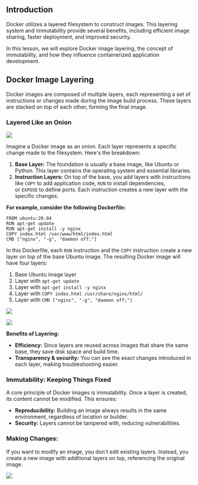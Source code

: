 ## Introduction

Docker utilizes a layered filesystem to construct images. This layering system and immutability provide several benefits, including efficient image sharing, faster deployment, and improved security. 

In this lesson, we will explore Docker image layering, the concept of immutability, and how they influence containerized application development.

## Docker Image Layering

Docker images are composed of multiple layers, each representing a set of instructions or changes made during the image build process. These layers are stacked on top of each other, forming the final image.

### **Layered Like an Onion**

![](https://media.chandradeoarya.com/file/CT/Docker-Image-Layering-and-Immutability-onion.png)

Imagine a Docker image as an onion. Each layer represents a specific change made to the filesystem. Here's the breakdown:

1. **Base Layer:** The foundation is usually a base image, like Ubuntu or Python. This layer contains the operating system and essential libraries.
2. **Instruction Layers:** On top of the base, you add layers with instructions like `COPY` to add application code, `RUN` to install dependencies, or `EXPOSE` to define ports. Each instruction creates a new layer with the specific changes.

**For example, consider the following Dockerfile:**

```docker
FROM ubuntu:20.04
RUN apt-get update
RUN apt-get install -y nginx
COPY index.html /var/www/html/index.html
CMD ["nginx", "-g", "daemon off;"]
```

In this Dockerfile, each `RUN` instruction and the `COPY` instruction create a new layer on top of the base Ubuntu image. The resulting Docker image will have four layers:

1. Base Ubuntu image layer
2. Layer with `apt-get update`
3. Layer with `apt-get install -y nginx`
4. Layer with `COPY index.html /usr/share/nginx/html/`
5. Layer with `CMD ["nginx", "-g", "daemon off;"]`

![](https://media.chandradeoarya.com/file/CT/Docker-Image-Layering-and-Immutability-layers.png)

![](https://media.chandradeoarya.com/file/CT/Docker-Image-Layering-and-Immutability-handson-layer-cached.png)

**Benefits of Layering:**

- **Efficiency:** Since layers are reused across images that share the same base, they save disk space and build time.
- **Transparency & security:** You can see the exact changes introduced in each layer, making troubleshooting easier.

### **Immutability: Keeping Things Fixed**

A core principle of Docker images is immutability. Once a layer is created, its content cannot be modified. This ensures:

- **Reproducibility:** Building an image always results in the same environment, regardless of location or builder.
- **Security:** Layers cannot be tampered with, reducing vulnerabilities.

### **Making Changes:**

If you want to modify an image, you don't edit existing layers. Instead, you create a new image with additional layers on top, referencing the original image.

![](https://media.chandradeoarya.com/file/CT/Docker-Image-Layering-and-Immutability-cli-handson.png)